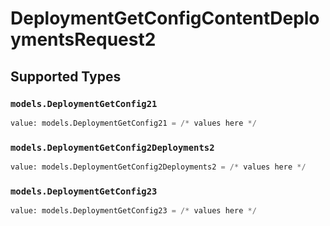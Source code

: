 # DeploymentGetConfigContentDeploymentsRequest2


## Supported Types

### `models.DeploymentGetConfig21`

```python
value: models.DeploymentGetConfig21 = /* values here */
```

### `models.DeploymentGetConfig2Deployments2`

```python
value: models.DeploymentGetConfig2Deployments2 = /* values here */
```

### `models.DeploymentGetConfig23`

```python
value: models.DeploymentGetConfig23 = /* values here */
```

